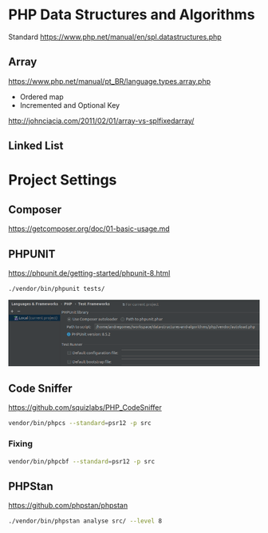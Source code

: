 # PHP Data Structures and Algorithms

Standard 
https://www.php.net/manual/en/spl.datastructures.php

## Array
https://www.php.net/manual/pt_BR/language.types.array.php

+ Ordered map
+ Incremented and Optional Key

http://johnciacia.com/2011/02/01/array-vs-splfixedarray/

## Linked List

# Project Settings

## Composer
https://getcomposer.org/doc/01-basic-usage.md

## PHPUNIT
https://phpunit.de/getting-started/phpunit-8.html

```bash
./vendor/bin/phpunit tests/
```

![PHPStorm](phpunit-phpstorm.png)

## Code Sniffer
https://github.com/squizlabs/PHP_CodeSniffer

```bash
vendor/bin/phpcs --standard=psr12 -p src
```

### Fixing
```bash
vendor/bin/phpcbf --standard=psr12 -p src
```

## PHPStan
https://github.com/phpstan/phpstan

```bash
./vendor/bin/phpstan analyse src/ --level 8
```

